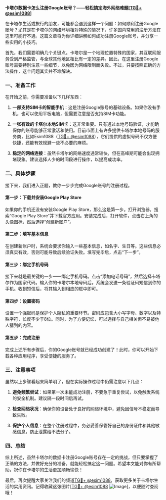 **卡塔尔数据卡怎么注册Google账号？——轻松搞定海外网络难题[[TG💪+ @esim1088](https://t.me/s/esim1088)]**

在卡塔尔生活或旅行的朋友，可能都会遇到这样一个问题：如何顺利注册Google账号？尤其是在卡塔尔的网络环境相对特殊的情况下，许多国内常用的注册方法在这里可能行不通。这篇文章将为你详细讲解如何成功注册Google账号，并分享一些实用的小技巧。

首先，我们需要明确几个关键点。卡塔尔是一个地理位置特殊的国家，其互联网服务受到严格监管，与全球其他地区相比有一定的差异。因此，在这里注册Google账号需要特别注意一些细节，以免因为网络限制而失败。不过，只要按照正确的方法操作，这个问题其实并不难解决。

### 一、准备工作

在开始之前，你需要准备以下几样东西：

1. **一部支持SIM卡的智能手机**：这是注册Google账号的基础设备。如果你没有手机，也可以使用平板电脑，但需要注意是否支持SIM卡功能。
   
2. **一张有效的卡塔尔本地SIM卡**：这非常重要。只有通过本地号码验证，才能确保你的账号能够正常激活和使用。目前市面上有许多提供卡塔尔本地号码的服务商，比如Esim1088（[TG💪+ @esim1088](https://t.me/s/esim1088)），它们提供的虚拟号码不仅方便快捷，还能有效规避一些不必要的麻烦。

3. **稳定的网络连接**：虽然卡塔尔的网络速度通常较快，但在高峰期可能会出现拥堵现象。建议选择人少的时间段进行操作，以提高成功率。

### 二、具体步骤

接下来，我们进入正题，教你一步步完成Google账号的注册过程。

#### 第一步：下载并安装Google Play Store

如果你的手机还没有安装Google Play Store，那么这是第一步。打开浏览器，搜索“Google Play Store”并下载官方应用。安装完成后，打开软件，点击右上角的头像图标，然后选择“创建新账户”。

#### 第二步：填写基本信息

在创建新账户时，系统会要求你输入一些基本信息，如名字、生日等。这些信息必须真实有效，否则可能导致后续验证失败。填写完毕后，点击“下一步”。

#### 第三步：绑定手机号码

接下来就是最关键的一步——绑定手机号码。点击“添加电话号码”，然后选择卡塔尔作为国家代码。输入你的卡塔尔本地号码后，系统会发送一条验证码短信到你的手机。收到短信后，将其输入到相应的框中即可。

#### 第四步：设置密码

设置一个强密码是保护个人隐私的重要环节。密码应包含大小写字母、数字以及特殊字符，长度不少于8位。同时，为了方便记忆，可以选择与自己相关但不易被他人猜到的内容。

#### 第五步：完成注册

完成上述所有步骤后，你的Google账号就已经成功创建了！此时，你可以开始下载各种应用程序，享受便捷的服务了。

### 三、注意事项

虽然以上步骤看起来简单明了，但在实际操作过程中仍需注意以下几点：

1. **避免频繁尝试**：如果第一次未能成功注册，不要急于重复尝试，以免触发系统的安全机制。建议隔一段时间后再试。

2. **检查网络状况**：确保你的设备处于良好的网络环境中，避免因信号不稳定而导致失败。

3. **保护个人信息**：在整个注册过程中，务必妥善保管好自己的身份证件和其他敏感信息，防止泄露给不法分子。

### 四、总结

综上所述，虽然卡塔尔的数据卡注册Google账号存在一定的挑战，但只要掌握了正确的方法，并做好充分的准备，就能轻松搞定这一问题。希望本文能对你有所帮助，祝你在卡塔尔的生活更加顺畅愉快！

最后，再次提醒大家关注我们的频道[TG💪+ @esim1088](https://t.me/s/esim1088)，获取更多关于卡塔尔生活的实用资讯。记得收藏这张图片[[TG💪+ @esim1088](https://t.me/s/esim1088) ![Image](https://i.postimg.cc/4NQfJmqS/Snipaste-2025-05-13-00-14-12.png)]，以便随时查阅哦！